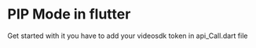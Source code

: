 # PIP Mode in flutter

Get started with it you have to add your videosdk token in api_Call.dart file 
